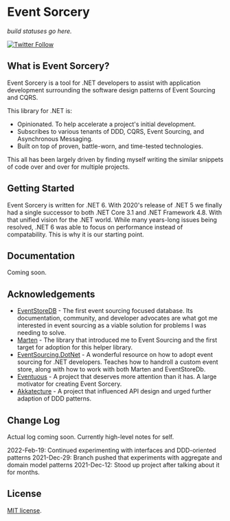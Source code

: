 # Event Sorcery

*build statuses go here.*

[![Twitter Follow](https://img.shields.io/twitter/url?label=reach%20me%20%40Faelor&style=social&url=https%3A%2F%2Ftwitter.com%2Ffaelor)](https://twitter.com/faelor)

## What is Event Sorcery?

Event Sorcery is a tool for .NET developers to assist with application development surrounding the software design patterns of Event Sourcing and CQRS.

This library for .NET is:
- Opinionated. To help accelerate a project's initial development.
- Subscribes to various tenants of DDD, CQRS, Event Sourcing, and Asynchronous Messaging.
- Built on top of proven, battle-worn, and time-tested technologies.

This all has been largely driven by finding myself writing the similar snippets of code over and over for multiple projects.

## Getting Started

Event Sorcery is written for .NET 6. With 2020's release of .NET 5 we finally had a single successor to both .NET Core 3.1 and .NET Framework 4.8. With that unified vision for the .NET world. While many years-long issues being resolved, .NET 6 was able to focus on performance instead of compatability. This is why it is our starting point.

## Documentation

Coming soon.


## Acknowledgements

- [EventStoreDB](https://www.eventstore.com) - The first event sourcing focused database. Its documentation, community, and developer advocates are what got me interested in event sourcing as a viable solution for problems I was needing to solve.
- [Marten](https://martendb.io) - The library that introduced me to Event Sourcing and the first target for adoption for this helper library.
- [EventSourcing.DotNet](https://github.com/oskardudycz/EventSourcing.NetCore) - A wonderful resource on how to adopt event sourcing for .NET developers. Teaches how to handroll a custom event store, along with how to work with both Marten and EventStoreDb.
- [Eventuous](https://eventuous.dev) - A project that deserves more attention than it has. A large motivator for creating Event Sorcery.
- [Akkatecture](https://github.com/Lutando/Akkatecture) - A project that influenced API design and urged further adaption of DDD patterns.


## Change Log

Actual log coming soon. Currently high-level notes for self.

2022-Feb-19: Continued experimenting with interfaces and DDD-oriented patterns
2021-Dec-29: Branch pushed that experiments with aggregate and domain model patterns
2021-Dec-12: Stood up project after talking about it for months.


## License

[MIT license](../../LICENSE).